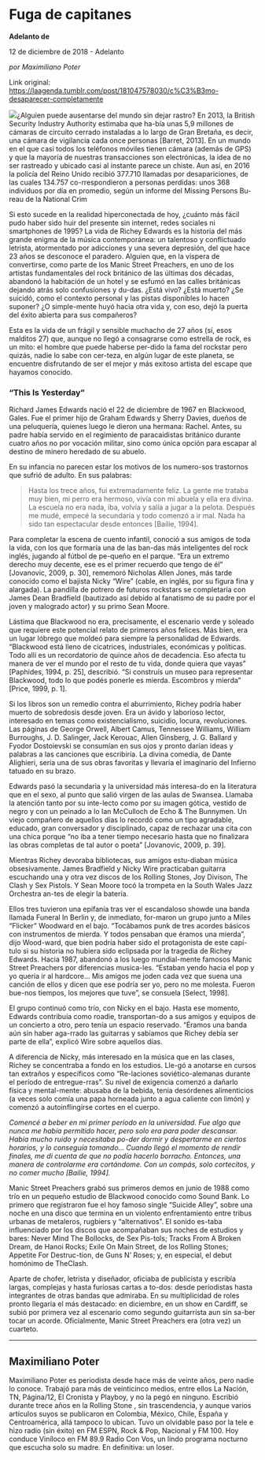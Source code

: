 # Fuga de capitanes

**Adelanto de**

12 de diciembre de 2018 - Adelanto

_por Maximiliano Poter_

Link original: https://laagenda.tumblr.com/post/181047578030/c%C3%B3mo-desaparecer-completamente

![](https://64.media.tumblr.com/7211fdecb8203085f8efd650521477ee/tumblr_inline_pjngus4CIV1t6q87u_500.jpg)¿Alguien puede ausentarse del mundo sin dejar rastro? En 2013, la British Security Industry Authority estimaba que ha-bía unas 5,9 millones de cámaras de circuito cerrado instaladas a lo largo de Gran Bretaña, es decir, una cámara de vigilancia cada once personas [Barret, 2013]. En un mundo en el que casi todos los teléfonos móviles tienen cámara (además de GPS) y que la mayoría de nuestras transacciones son electrónicas, la idea de no ser rastreado y ubicado casi al instante parece un chiste. Aun así, en 2016 la policía del Reino Unido recibió 377.710 llamadas por desapariciones, de las cuales 134.757 co-rrespondieron a personas perdidas: unos 368 individuos por día en promedio, según un informe del Missing Persons Bu-reau de la National Crim


Si esto sucede en la realidad hiperconectada de hoy, ¿cuánto más fácil pudo haber sido huir del presente sin internet, redes sociales ni smartphones de 1995? La vida de Richey Edwards es la historia del más grande enigma de la música contemporánea: un talentoso y conflictuado letrista, atormentado por adicciones y una severa depresión, del que hace 23 años se desconoce el paradero. Alguien que, en la víspera de convertirse, como parte de los Manic Street Preachers, en uno de los artistas fundamentales del rock británico de las últimas dos décadas, abandonó la habitación de un hotel y se esfumó en las calles británicas dejando atrás solo confusiones y du-das. ¿Está vivo? ¿Está muerto? ¿Se suicidó, como el contexto personal y las pistas disponibles lo hacen suponer? ¿O simple-mente huyó hacia otra vida y, con eso, dejó la puerta del éxito abierta para sus compañeros?


Esta es la vida de un frágil y sensible muchacho de 27 años (sí, esos malditos 27) que, aunque no llegó a consagrarse como estrella de rock, es un mito: el hombre que puede haberse per-dido la fama del rockstar pero quizás, nadie lo sabe con cer-teza, en algún lugar de este planeta, se encuentre disfrutando de ser el mejor y más exitoso artista del escape que hayamos conocido.


### “This Is Yesterday”

Richard James Edwards nació el 22 de diciembre de 1967 en Blackwood, Gales. Fue el primer hijo de Graham Edwards y Sherry Davies, dueños de una peluquería, quienes luego le dieron una hermana: Rachel. Antes, su padre había servido en el regimiento de paracaidistas británico durante cuatro años no por vocación militar, sino como única opción para escapar al destino de minero heredado de su abuelo.


En su infancia no parecen estar los motivos de los numero-sos trastornos que sufrió de adulto. En sus palabras:


>Hasta los trece años, fui extremadamente feliz. La gente me trataba muy bien, mi perro era hermoso, vivía con mi abuela y ella era divina. La escuela no era nada, iba, volvía y salía a jugar a la pelota. Después me mudé, empecé la secundaria y todo comenzó a ir mal. Nada ha sido tan espectacular desde entonces [Bailie, 1994].

Para completar la escena de cuento infantil, conoció a sus amigos de toda la vida, con los que formaría una de las ban-das más inteligentes del rock inglés, jugando al fútbol de pe-queño en el parque. “Era un extremo derecho muy decente, ese es el primer recuerdo que tengo de él” [Jovanovic, 2009, p. 30], rememoró Nicholas Allen Jones, más tarde conocido como el bajista Nicky “Wire” (cable, en inglés, por su figura fina y alargada). La pandilla de potrero de futuros rockstars se completaría con James Dean Bradfield (bautizado así debido al fanatismo de su padre por el joven y malogrado actor) y su primo Sean Moore.


Lástima que Blackwood no era, precisamente, el escenario verde y soleado que requiere este potencial relato de primeros años felices. Más bien, era un lugar lóbrego que moldeó para siempre la personalidad de Edwards. “Blackwood está lleno de cicatrices, industriales, económicas y políticas. Todo allí es un recordatorio de quince años de decadencia. Eso afecta tu manera de ver el mundo por el resto de tu vida, donde quiera que vayas” [Paphides, 1994, p. 25], describió. “Si construís un museo para representar Blackwood, todo lo que podés ponerle es mierda. Escombros y mierda” [Price, 1999, p. 1].


Si los libros son un remedio contra el aburrimiento, Richey podría haber muerto de sobredosis desde joven. Era un ávido y laborioso lector, interesado en temas como existencialismo, suicidio, locura, revoluciones. Las páginas de George Orwell, Albert Camus, Tennessee Williams, William Burroughs, J. D. Salinger, Jack Kerouac, Allen Ginsberg, J. G. Ballard y Fyodor Dostoievski se consumían en sus ojos y pronto darían ideas y palabras a las canciones que escribiría. La divina comedia, de Dante Alighieri, sería una de sus obras favoritas y llevaría el imaginario del Infierno tatuado en su brazo. 


Edwards pasó la secundaria y la universidad más interesa-do en la literatura que en el sexo, al punto que salió virgen de las aulas de Swansea. Llamaba la atención tanto por su inte-lecto como por su imagen gótica, vestido de negro y con un peinado a lo Ian McCulloch de Echo & The Bunnymen. Un viejo compañero de aquellos días lo recordó como un tipo agradable, educado, gran conversador y disciplinado, capaz de rechazar una cita con una chica porque “no iba a tener tiempo necesario hasta que no finalizara las obras completas de tal autor o poeta” [Jovanovic, 2009, p. 39].


Mientras Richey devoraba bibliotecas, sus amigos estu-diaban música obsesivamente. James Bradfield y Nicky Wire practicaban guitarra escuchando una y otra vez discos de los Rolling Stones, Joy Divison, The Clash y Sex Pistols. Y Sean Moore tocó la trompeta en la South Wales Jazz Orchestra an-tes de elegir la batería.


Ellos tres tuvieron una epifanía tras ver el escandaloso showde una banda llamada Funeral In Berlin y, de inmediato, for-maron un grupo junto a Miles “Flicker” Woodward en el bajo. “Tocábamos punk de tres acordes básicos con instrumentos de mierda. Y todos pensaban que éramos una mierda”, dijo Wood-ward, que bien podría haber sido el protagonista de este capí-tulo si su historia no hubiera sido eclipsada por la tragedia de Richey Edwards. Hacia 1987, abandonó a los luego mundial-mente famosos Manic Street Preachers por diferencias musica-les. “Estaban yendo hacia el pop y yo quería ir al hardcore… Mis amigos me joden cada vez que suena una canción de ellos y dicen que ese podría ser yo, pero no me molesta. Fueron bue-nos tiempos, los mejores que tuve”, se consuela [Select, 1998].


El grupo continuó como trío, con Nicky en el bajo. Hasta ese momento, Edwards contribuía como roadie, transportan-do a sus amigos y equipos de un concierto a otro, pero tenía un espacio reservado. “Éramos una banda aún sin haber aga-rrado las guitarras y sabíamos que Richey debía ser parte de ella”, explicó Wire sobre aquellos días.


A diferencia de Nicky, más interesado en la música que en las clases, Richey se concentraba a fondo en los estudios. Lle-gó a anotarse en cursos tan extraños y específicos como “Re-laciones soviético-alemanas durante el período de entregue-rras”. Su nivel de exigencia comenzó a dañarlo física y mental-mente: abusaba de la bebida, tenía desórdenes alimenticios (a veces solo comía una papa horneada junto a agua caliente con limón) y comenzó a autoinflingirse cortes en el cuerpo.


*Comencé a beber en mi primer período en la universidad. Fue algo que nunca me había permitido hacer, pero solo era para poder descansar. Había mucho ruido y necesitaba po-der dormir y despertarme en ciertos horarios, y lo conseguía tomando… Cuando llegó el momento de rendir finales, me di cuenta de que no podía hacerlo borracho. Entonces, una manera de controlarme era cortándome. Con un compás, solo cortecitos, y no comer mucho [Bailie, 1994].*

Manic Street Preachers grabó sus primeros demos en junio de 1988 como trío en un pequeño estudio de Blackwood conocido como Sound Bank. Lo primero que registraron fue el hoy famoso single “Suicide Alley”, sobre una noche en una disco que termina en un violento enfrentamiento entre tribus urbanas de metaleros, rugbiers y “alternativos”. El sonido es-taba influenciado por los discos que acompañaban sus noches de estudios y bares: Never Mind The Bollocks, de Sex Pis-tols; Tracks From A Broken Dream, de Hanoi Rocks; Exile On Main Street, de los Rolling Stones; Appetite For Destruc-tion, de Guns N’ Roses; y, en especial, el debut homónimo de TheClash.


Aparte de chofer, letrista y diseñador, oficiaba de publicista y escribía largas, complejas y hasta furiosas cartas a to-dos: desde periodistas hasta integrantes de otras bandas que admiraba. En su multiplicidad de roles pronto llegaría el más destacado: en diciembre, en un show en Cardiff, se subió por primera vez al escenario como segundo guitarrista aun sin sa-ber tocar un acorde. Oficialmente, Manic Street Preachers era (otra vez) un cuarteto.




---

 Maximiliano Poter
------------------

 Maximiliano Poter es periodista desde hace más de veinte años, pero nadie lo conoce. Trabajó para más de veinticinco medios, entre ellos La Nación, TN, Página/12, El Cronista y Playboy, y no la pegó en ninguno. Escribió durante trece años en la Rolling Stone , sin trascendencia, y aunque varios artículos suyos se publicaron en Colombia, México, Chile, España y Centroamérica, allá tampoco lo ubican. Tuvo un olvidable paso por la tele e hizo radio (sin éxito) en FM ESPN, Rock & Pop, Nacional y FM 100. Hoy conduce Viníloco en FM 89.9 Radio Con Vos, un lindo programa nocturno que escucha solo su madre. En definitiva: un loser. 

